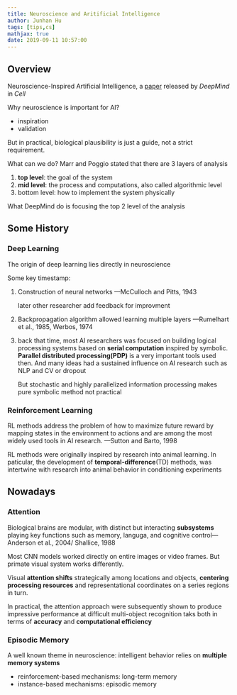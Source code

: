 ```yaml
---
title: Neuroscience and Aritificial Intelligence
author: Junhan Hu
tags: [tips,cs]
mathjax: true
date: 2019-09-11 10:57:00
---
```


## Overview

Neuroscience-Inspired Artificial Intelligence, a [paper](https://www.cell.com/neuron/fulltext/S0896-6273(17)30509-3) released by *DeepMind* in *Cell*

Why neuroscience is important for AI?

* inspiration
* validation

But in practical, biological plausibility is just a guide, not a strict requirement.

What can we do? Marr and Poggio stated that there are 3 layers of analysis

1. **top level**: the goal of the system
2. **mid level**: the process and computations, also called algorithmic level
3. bottom level: how to implement the system physically

What DeepMind do is focusing the top 2 level of the analysis

## Some History

### Deep Learning

The origin of deep learning lies directly in neuroscience

Some key timestamp:

1. Construction of neural networks —McCulloch and Pitts, 1943

   later other researcher add feedback for improvment

2. Backpropagation algorithm allowed learning multiple layers —Rumelhart et al., 1985, Werbos, 1974

3. back that time, most AI researchers was focused on building logical processing systems based on **serial computation** inspired by symbolic. **Parallel distributed processing(PDP)** is a very important tools used then. And many ideas had a sustained influence on AI research such as NLP and CV or dropout

   But stochastic and highly parallelized information processing makes pure symbolic method not practical

### Reinforcement Learning

RL methods address the problem of how to maximize future reward by mapping states in the environment to actions and are among the most widely used tools in AI research. —Sutton and Barto, 1998

RL methods were originally inspired by research into animal learning. In paticular, the development of **temporal-difference**(TD) methods, was intertwine with research into animal behavior in conditioning experiments

## Nowadays

### Attention

Biological brains are modular, with distinct but interacting **subsystems** playing key functions such as memory, languga, and cognitive control—Anderson et al., 2004/  Shallice, 1988

Most CNN models worked directly on entire images or video frames. But primate visual system works differently. 

Visual **attention shifts** strategically among locations and objects, **centering processing resources** and representational coordinates on a series regions in turn.

In practical, the attention approach were subsequently shown to produce impressive performance at difficult multi-object recognition taks both in terms of **accuracy** and **computational efficiency**

### Episodic Memory

A well known theme in neuroscience: intelligent behavior relies on **multiple memory systems**

* reinforcement-based mechanisms: long-term memory
* instance-based mechanisms: episodic memory

